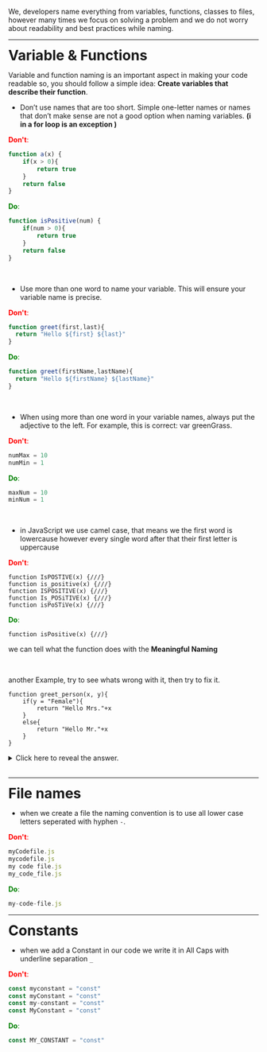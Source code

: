 
We, developers name everything from variables, functions, classes to files, however many times we focus on solving a problem and we do not worry about readability and best practices while naming.

---

<span style="font-size: 28px"> **Variable & Functions**</span>

Variable and function naming is an important aspect in making your code readable so, you should follow a simple idea: **Create variables that describe their function**.




- Don’t use names that are too short. Simple one-letter names or names that don’t make sense are not a good option when naming variables. **(i in a for loop is an exception )** 


<span style="color:red">**Don't**:</span>
```js
function a(x) {
    if(x > 0){
        return true
    }
    return false
}
```

<span style="color:green">**Do**:</span>
```js
function isPositive(num) {
    if(num > 0){
        return true
    }
    return false
}
```
</br>

- Use more than one word to name your variable. This will ensure your variable name is precise.

<span style="color:red">**Don't**:</span>
```js
function greet(first,last){
  return "Hello ${first} ${last}"
}
```

<span style="color:green">**Do**:</span>
```js
function greet(firstName,lastName){
  return "Hello ${firstName} ${lastName}"
}
```
</br>


- When using more than one word in your variable names, always put the adjective to the left. For example, this is correct: var greenGrass.

<span style="color:red">**Don't**:</span>
```js
numMax = 10
numMin = 1

```

<span style="color:green">**Do**:</span>
```js
maxNum = 10
minNum = 1
```

</br>


- in JavaScript we use camel case, that means we the first word is lowercause however every single word after that their first letter is uppercause


<span style="color:red">**Don't**:</span>
```
function IsPOSTIVE(x) {///}
function is_positive(x) {///}
function ISPOSITIVE(x) {///}
function Is_POSiTIVE(x) {///}
function isPoSTiVe(x) {///}

```

<span style="color:green">**Do**:</span>
```
function isPositive(x) {///}
```

we can tell what the function does with the **Meaningful Naming**

</br>


another Example, try to see whats wrong with it, then try to fix it.

```
function greet_person(x, y){
    if(y = "Female"){
        return "Hello Mrs."+x
    }
    else{
        return "Hello Mr."+x
    }
}
```
<details><summary>
Click here to reveal the answer.
</summary>

- the function name needed to be changed
- the arguments needed meaningful naming
  
```js
function greetPerson(lastName, gender){
    if(gender == "Female"){
        return "Hello Mrs." + lastName
    }
    else{
        return "Hello Mr." + lastName
    }
}
```

</details>

</br>

---

<span style="font-size: 28px"> **File names**</span>

- when we create a file the naming convention is to use all lower case letters seperated with hyphen ``-``.

<span style="color:red">**Don't**:</span>
```js
myCodefile.js
mycodefile.js
my code file.js
my_code_file.js
```

<span style="color:green">**Do**:</span>
```js
my-code-file.js
```
---

<span style="font-size: 28px"> **Constants**</span>

- when we add a Constant in our code we write it in All Caps with underline separation ``_`` 

<span style="color:red">**Don't**:</span>
```js
const myconstant = "const"
const myConstant = "const"
const my-constant = "const"
const MyConstant = "const"
```

<span style="color:green">**Do**:</span>
```js
const MY_CONSTANT = "const"
```






